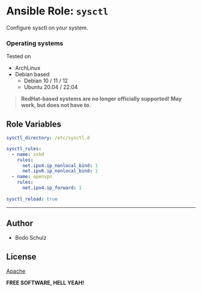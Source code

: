 # Ansible Role:  `sysctl`

Configure sysctl on your system.


### Operating systems

Tested on

* ArchLinux
* Debian based
    - Debian 10 / 11 / 12
    - Ubuntu 20.04 / 22.04

> **RedHat-based systems are no longer officially supported! May work, but does not have to.**



## Role Variables

```yaml
sysctl_directory: /etc/sysctl.d

sysctl_rules:
  - name: sshd
    rules:
      net.ipv4.ip_nonlocal_bind: 1
      net.ipv6.ip_nonlocal_bind: 1
  - name: openvpn
    rules:
      net.ipv4.ip_forward: 1
      
sysctl_reload: true      
```


---

## Author

- Bodo Schulz

## License

[Apache](LICENSE)

**FREE SOFTWARE, HELL YEAH!**
